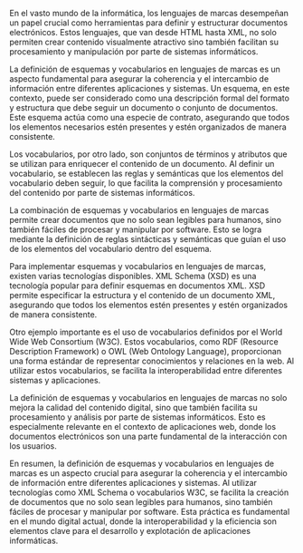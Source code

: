 En el vasto mundo de la informática, los lenguajes de marcas desempeñan un papel crucial como herramientas para definir y estructurar documentos electrónicos. Estos lenguajes, que van desde HTML hasta XML, no solo permiten crear contenido visualmente atractivo sino también facilitan su procesamiento y manipulación por parte de sistemas informáticos.

La definición de esquemas y vocabularios en lenguajes de marcas es un aspecto fundamental para asegurar la coherencia y el intercambio de información entre diferentes aplicaciones y sistemas. Un esquema, en este contexto, puede ser considerado como una descripción formal del formato y estructura que debe seguir un documento o conjunto de documentos. Este esquema actúa como una especie de contrato, asegurando que todos los elementos necesarios estén presentes y estén organizados de manera consistente.

Los vocabularios, por otro lado, son conjuntos de términos y atributos que se utilizan para enriquecer el contenido de un documento. Al definir un vocabulario, se establecen las reglas y semánticas que los elementos del vocabulario deben seguir, lo que facilita la comprensión y procesamiento del contenido por parte de sistemas informáticos.

La combinación de esquemas y vocabularios en lenguajes de marcas permite crear documentos que no solo sean legibles para humanos, sino también fáciles de procesar y manipular por software. Esto se logra mediante la definición de reglas sintácticas y semánticas que guían el uso de los elementos del vocabulario dentro del esquema.

Para implementar esquemas y vocabularios en lenguajes de marcas, existen varias tecnologías disponibles. XML Schema (XSD) es una tecnología popular para definir esquemas en documentos XML. XSD permite especificar la estructura y el contenido de un documento XML, asegurando que todos los elementos estén presentes y estén organizados de manera consistente.

Otro ejemplo importante es el uso de vocabularios definidos por el World Wide Web Consortium (W3C). Estos vocabularios, como RDF (Resource Description Framework) o OWL (Web Ontology Language), proporcionan una forma estándar de representar conocimientos y relaciones en la web. Al utilizar estos vocabularios, se facilita la interoperabilidad entre diferentes sistemas y aplicaciones.

La definición de esquemas y vocabularios en lenguajes de marcas no solo mejora la calidad del contenido digital, sino que también facilita su procesamiento y análisis por parte de sistemas informáticos. Esto es especialmente relevante en el contexto de aplicaciones web, donde los documentos electrónicos son una parte fundamental de la interacción con los usuarios.

En resumen, la definición de esquemas y vocabularios en lenguajes de marcas es un aspecto crucial para asegurar la coherencia y el intercambio de información entre diferentes aplicaciones y sistemas. Al utilizar tecnologías como XML Schema o vocabularios W3C, se facilita la creación de documentos que no solo sean legibles para humanos, sino también fáciles de procesar y manipular por software. Esta práctica es fundamental en el mundo digital actual, donde la interoperabilidad y la eficiencia son elementos clave para el desarrollo y explotación de aplicaciones informáticas.
